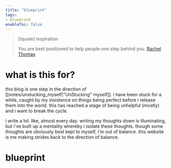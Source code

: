 ```yaml
---
title: "blueprint"
tags:
- blueprint
enableToc: false
---
```


> [!quote] inspiration
>
> You are best positioned to help people one step behind you.
> [Rachel Thomas](https://medium.com/@racheltho/why-you-yes-you-should-blog-7d2544ac1045)

# what is this for?
this blog is one step in the direction of [[notes/unstucking_myself|"UnStucking" myself]]. i have been stuck for a while, caught by my insistence on things being perfect before i release them into the world. this has reached a stage of being unhelpful (mostly) and i want to break the cycle. 

i write a lot. like, almost every day. writing my thoughts down is illuminating, but i've built up a mentality whereby i isolate these thoughts. though some thoughts are obviously best kept to myself, i'm out of balance. this website is me making strides back to the direction of balance.

# blueprint